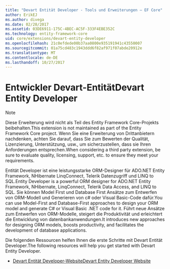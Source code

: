 ```yaml
---
title: "Devart Entität Developer - Tools und Erweiterungen – EF Core"
author: ErikEJ
ms.author: divega
ms.date: 02/28/2017
ms.assetid: 03DE6911-175C-4BEC-AC5F-333F4EBE352C
ms.technology: entity-framework-core
uid: core/extensions/devart-entity-developer
ms.openlocfilehash: 21c0efdede00b37aa0800e935191941c43550007
ms.sourcegitcommit: 01a75cd483c1943ddd6f82af971f07abde20912e
ms.translationtype: MT
ms.contentlocale: de-DE
ms.lasthandoff: 10/27/2017
---
```

# <a name="devart-entity-developer"></a><span data-ttu-id="b7e8e-102">Entwickler Devart-Entität</span><span class="sxs-lookup"><span data-stu-id="b7e8e-102">Devart Entity Developer</span></span>

> [!NOTE]  
> <span data-ttu-id="b7e8e-103">Diese Erweiterung wird nicht als Teil des Entity Framework Core-Projekts beibehalten.</span><span class="sxs-lookup"><span data-stu-id="b7e8e-103">This extension is not maintained as part of the Entity Framework Core project.</span></span> <span data-ttu-id="b7e8e-104">Wenn Sie eine Erweiterung von Drittanbietern nachdenken, achten Sie darauf, dass Sie zum Bewerten der Qualität, Lizenzierung, Unterstützung, usw., um sicherzustellen, dass sie Ihren Anforderungen entsprechen.</span><span class="sxs-lookup"><span data-stu-id="b7e8e-104">When considering a third party extension, be sure to evaluate quality, licensing, support, etc. to ensure they meet your requirements.</span></span>

<span data-ttu-id="b7e8e-105">Entität Developer ist eine leistungsstarke ORM-Designer für ADO.NET Entity Framework, NHibernate LinqConnect, Telerik Datenzugriff und LINQ to SQL.</span><span class="sxs-lookup"><span data-stu-id="b7e8e-105">Entity Developer is a powerful ORM designer for ADO.NET Entity Framework, NHibernate, LinqConnect, Telerik Data Access, and LINQ to SQL.</span></span> <span data-ttu-id="b7e8e-106">Sie können Model First und Database First Ansätze zum Entwerfen von ORM-Modell und Generieren von c# oder Visual Basic-Code dafür.</span><span class="sxs-lookup"><span data-stu-id="b7e8e-106">You can use  Model-First and Database-First approaches to design your ORM model and generate C# or Visual Basic .NET code for it.</span></span> <span data-ttu-id="b7e8e-107">Führt neue Ansätze zum Entwerfen von ORM-Modelle, steigert die Produktivität und erleichtert die Entwicklung von datenbankanwendungen.</span><span class="sxs-lookup"><span data-stu-id="b7e8e-107">It introduces new approaches for designing ORM models, boosts productivity, and facilitates the development of database applications.</span></span>

<span data-ttu-id="b7e8e-108">Die folgenden Ressourcen helfen Ihnen die erste Schritte mit Devart Entität Developer.</span><span class="sxs-lookup"><span data-stu-id="b7e8e-108">The following resources will help you get started with Devart Entity Developer.</span></span>
* [<span data-ttu-id="b7e8e-109">Devart Entität Developer-Website</span><span class="sxs-lookup"><span data-stu-id="b7e8e-109">Devart Entity Developer Website</span></span>](https://www.devart.com/entitydeveloper/)
